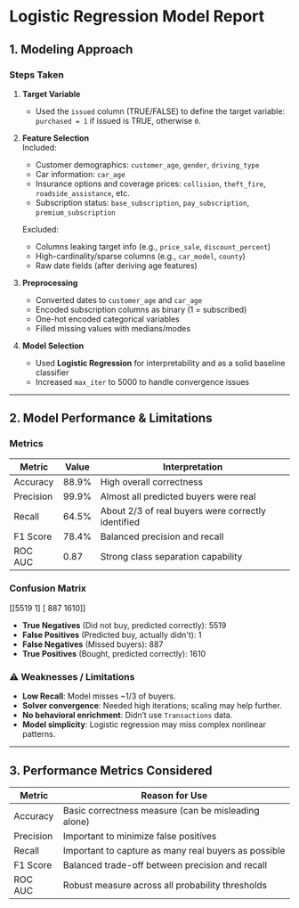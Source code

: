 # Logistic Regression Model Report

## 1. Modeling Approach

### Steps Taken

1. **Target Variable**  
   - Used the `issued` column (TRUE/FALSE) to define the target variable:  
     `purchased = 1` if issued is TRUE, otherwise `0`.

2. **Feature Selection**  
   Included:
   - Customer demographics: `customer_age`, `gender`, `driving_type`
   - Car information: `car_age`
   - Insurance options and coverage prices: `collision`, `theft_fire`, `roadside_assistance`, etc.
   - Subscription status: `base_subscription`, `pay_subscription`, `premium_subscription`

   Excluded:
   - Columns leaking target info (e.g., `price_sale`, `discount_percent`)
   - High-cardinality/sparse columns (e.g., `car_model`, `county`)
   - Raw date fields (after deriving age features)

3. **Preprocessing**  
   - Converted dates to `customer_age` and `car_age`
   - Encoded subscription columns as binary (1 = subscribed)
   - One-hot encoded categorical variables
   - Filled missing values with medians/modes

4. **Model Selection**  
   - Used **Logistic Regression** for interpretability and as a solid baseline classifier
   - Increased `max_iter` to 5000 to handle convergence issues

---

## 2. Model Performance & Limitations

### Metrics

| Metric        | Value   | Interpretation                             |
|---------------|---------|---------------------------------------------|
| Accuracy      | 88.9%   | High overall correctness                    |
| Precision     | 99.9%   | Almost all predicted buyers were real       |
| Recall        | 64.5%   | About 2/3 of real buyers were correctly identified |
| F1 Score      | 78.4%   | Balanced precision and recall               |
| ROC AUC       | 0.87    | Strong class separation capability          |

### Confusion Matrix

[[5519 1] [ 887 1610]]

- **True Negatives** (Did not buy, predicted correctly): 5519
- **False Positives** (Predicted buy, actually didn't): 1
- **False Negatives** (Missed buyers): 887
- **True Positives** (Bought, predicted correctly): 1610

### ⚠️ Weaknesses / Limitations
- **Low Recall**: Model misses ~1/3 of buyers.
- **Solver convergence**: Needed high iterations; scaling may help further.
- **No behavioral enrichment**: Didn’t use `Transactions` data.
- **Model simplicity**: Logistic regression may miss complex nonlinear patterns.

---

## 3. Performance Metrics Considered

| Metric     | Reason for Use                                          |
|------------|----------------------------------------------------------|
| Accuracy   | Basic correctness measure (can be misleading alone)      |
| Precision  | Important to minimize false positives                    |
| Recall     | Important to capture as many real buyers as possible     |
| F1 Score   | Balanced trade-off between precision and recall          |
| ROC AUC    | Robust measure across all probability thresholds          |

